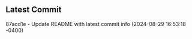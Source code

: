 
## Latest Commit
87acd1e - Update README with latest commit info (2024-08-29 16:53:18 -0400) <Yunxi-Zhou>
